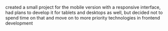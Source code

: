 created a small project for the mobile version with a responsive interface, had plans to develop it for tablets and desktops as well, but decided not to spend time on that and move on to more priority technologies in frontend development
